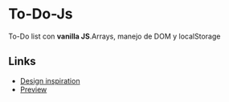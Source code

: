 # To-Do-Js

To-Do list con **vanilla JS**.Arrays, manejo de DOM y localStorage

## Links

- [Design inspiration](https://www.figma.com/community/file/1112736756305740770)
- [Preview](https://juancsalvatierra.github.io/To-Do-Js/)
